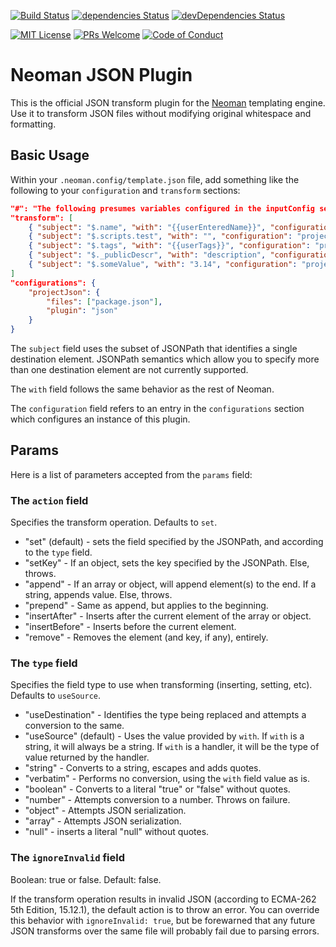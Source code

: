 [![Build Status](https://travis-ci.org/cdibbs/neoman-plugin-json.svg?branch=master)](https://travis-ci.org/cdibbs/neoman-plugin-json)
[![dependencies Status](https://david-dm.org/cdibbs/neoman-plugin-json/status.svg)](https://david-dm.org/cdibbs/neoman-plugin-json)
[![devDependencies Status](https://david-dm.org/cdibbs/neoman-plugin-json/dev-status.svg)](https://david-dm.org/cdibbs/neoman-plugin-json?type=dev)

[![MIT License][license-badge]][LICENSE]
[![PRs Welcome][prs-badge]][prs]
[![Code of Conduct][coc-badge]][coc]

# Neoman JSON Plugin

This is the official JSON transform plugin for the [Neoman](https://github.com/cdibbs/neoman) templating engine. Use it to transform
JSON files without modifying original whitespace and formatting.

## Basic Usage

Within your `.neoman.config/template.json` file, add something like the following to your `configuration` and `transform` sections:

```json
"#": "The following presumes variables configured in the inputConfig section.",
"transform": [
    { "subject": "$.name", "with": "{{userEnteredName}}", "configuration": "projectJson" },
    { "subject": "$.scripts.test", "with": "", "configuration": "projectJson", "params": { "action": "remove" } },
    { "subject": "$.tags", "with": "{{userTags}}", "configuration": "projectJson", "params": { "action": "append" } },
    { "subject": "$._publicDescr", "with": "description", "configuration": "projectJson", "params": { "action": "setKey" }},
    { "subject": "$.someValue", "with": "3.14", "configuration": "projectJson", "params": { "action": "set", "type": "number" } }
]
"configurations": {
    "projectJson": {
        "files": ["package.json"],
        "plugin": "json"
    }
}
```

The `subject` field uses the subset of JSONPath that identifies a single destination element. JSONPath semantics which
allow you to specify more than one destination element are not currently supported.

The `with` field follows the same behavior as the rest of Neoman.

The `configuration` field refers to an entry in the `configurations` section which configures an instance of this plugin.

## Params

Here is a list of parameters accepted from the `params` field:

### The `action` field

Specifies the transform operation. Defaults to `set`.

- "set" (default) - sets the field specified by the JSONPath, and according to the `type` field.
- "setKey" - If an object, sets the key specified by the JSONPath. Else, throws.
- "append" - If an array or object, will append element(s) to the end. If a string, appends value. Else, throws.
- "prepend" - Same as append, but applies to the beginning.
- "insertAfter" - Inserts after the current element of the array or object.
- "insertBefore" - Inserts before the current element.
- "remove" - Removes the element (and key, if any), entirely.

### The `type` field

Specifies the field type to use when transforming (inserting, setting, etc). Defaults to `useSource`.

- "useDestination" - Identifies the type being replaced and attempts a conversion to the same.
- "useSource" (default) - Uses the value provided by `with`. If `with` is a string, it will always be a string. If `with` is a handler, it will be the type of value returned by the handler.
- "string" - Converts to a string, escapes and adds quotes.
- "verbatim" - Performs no conversion, using the `with` field value as is.
- "boolean" - Converts to a literal "true" or "false" without quotes.
- "number" - Attempts conversion to a number. Throws on failure.
- "object" - Attempts JSON serialization.
- "array" - Attempts JSON serialization.
- "null" - inserts a literal "null" without quotes.

### The `ignoreInvalid` field

Boolean: true or false. Default: false.

If the transform operation results in invalid JSON (according to ECMA-262 5th Edition, 15.12.1), the default action is to throw an error. You can override this behavior with `ignoreInvalid: true`, but be forewarned that any future JSON transforms over the same file will probably fail due to parsing errors.

[license-badge]: https://img.shields.io/badge/license-MIT-blue.svg
[LICENSE]: https://github.com/cdibbs/neoman-plugin-json/blob/master/LICENSE
[prs-badge]: https://img.shields.io/badge/PRs-welcome-brightgreen.svg?style=flat-square
[prs]: http://makeapullrequest.com
[coc-badge]: https://img.shields.io/badge/code%20of-conduct-ff69b4.svg?style=flat-square
[coc]: https://github.com/cdibbs/neoman-plugin-json/blob/master/other/code_of_conduct.md
